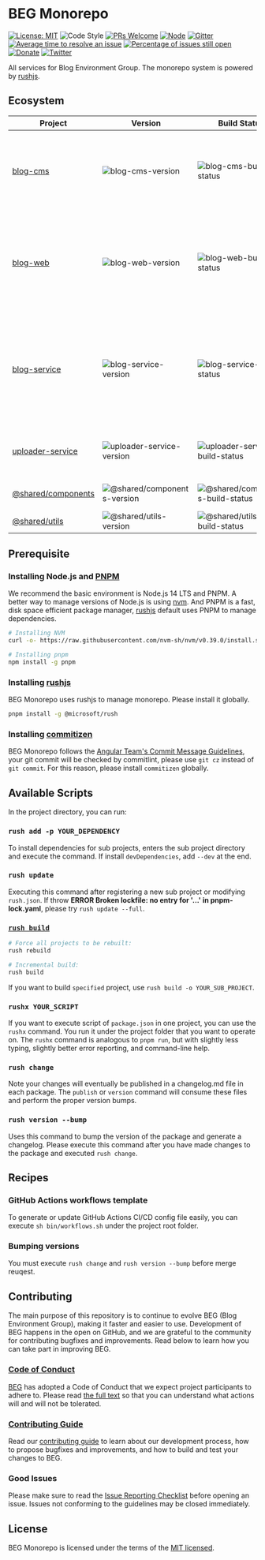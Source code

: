 # BEG Monorepo

[![License: MIT](https://img.shields.io/badge/License-MIT-green.svg)](https://opensource.org/licenses/MIT)
![Code Style](https://camo.githubusercontent.com/c83b8df34339bd302b7fd3fbb631f99ba25f87f8/68747470733a2f2f696d672e736869656c64732e696f2f62616467652f636f64655f7374796c652d70726574746965722d6666363962342e737667)
[![PRs Welcome](https://img.shields.io/badge/PRs-welcome-green.svg)](https://github.com/Yancey-Blog/beg-monorepo/pulls)
[![Node](https://img.shields.io/badge/node-%3E%3D16.18.0-orange.svg)](https://nodejs.org/en/)
[![Gitter](https://badges.gitter.im/yancey-official/community.svg)](https://gitter.im/yancey-official/community?utm_source=badge&utm_medium=badge&utm_campaign=pr-badge)
[![Average time to resolve an issue](https://isitmaintained.com/badge/resolution/Yancey-Blog/beg-monorepo.svg)](https://isitmaintained.com/project/Yancey-Blog/beg-monorepo)
[![Percentage of issues still open](https://isitmaintained.com/badge/open/Yancey-Blog/beg-monorepo.svg)](https://isitmaintained.com/project/Yancey-Blog/beg-monorepo)
[![Donate](https://img.shields.io/badge/Donate-PayPal-ff3f59.svg)](https://www.paypal.me/yanceyleo)
[![Twitter](https://img.shields.io/twitter/follow/YanceyOfficial.svg?style=social&label=Follow)](https://twitter.com/YanceyOfficial)

All services for Blog Environment Group. The monorepo system is powered by [rushjs](https://rushjs.io/).

## Ecosystem

| Project               | Version                       | Build Status                       | Description                                             |
| --------------------- | ----------------------------- | ---------------------------------- | ------------------------------------------------------- |
| [blog-cms]            | ![blog-cms-version]           | ![blog-cms-build-status]           | The CMS for Yancey blog with React, Apollo Client, Material-UI and GraphQL. |
| [blog-web]            | ![blog-web-version]           | ![blog-web-build-status]           | The website app for Yancey blog with React, Next.js, styled-components, Apollo Client and GraphQL. |
| [blog-service]        | ![blog-service-version]       | ![blog-service-build-status]       | The backend platform for Yancey Official Blog with Node.js, NestJS, MongoDB, GraphQL, JWT and more. |
| [uploader-service]    | ![uploader-service-version]   | ![uploader-service-build-status]   | The Uploader service powered by Azure Blob. |
| [@shared/components]  | ![@shared/components-version] | ![@shared/components-build-status] | Common components library. |
| [@shared/utils]       | ![@shared/utils-version]      | ![@shared/utils-build-status]      | Common utils library. |

[blog-cms]: ./apps/blog-cms
[blog-web]: ./apps/blog-web
[blog-service]: ./apps/blog-service
[uploader-service]:./apps/uploader-service
[@shared/components]:./libs/components
[@shared/utils]:./libs/utils
[blog-cms-version]: https://img.shields.io/badge/Version-v5.4.5-brightgreen
[blog-web-version]: https://img.shields.io/badge/Version-v4.35.0-brightgreen
[blog-service-version]: https://img.shields.io/badge/Version-v2.5.0-brightgreen
[uploader-service-version]: https://img.shields.io/badge/Version-v1.4.0-brightgreen
[@shared/components-version]: https://img.shields.io/badge/Version-v0.4.0-brightgreen
[@shared/utils-version]: https://img.shields.io/badge/Version-v1.2.3-brightgreen
[blog-cms-build-status]: https://github.com/Yancey-Blog/beg-monorepo/actions/workflows/github-actions-blog-cms.yml/badge.svg
[blog-web-build-status]: https://github.com/Yancey-Blog/beg-monorepo/actions/workflows/github-actions-blog-web.yml/badge.svg
[blog-service-build-status]: https://github.com/Yancey-Blog/beg-monorepo/actions/workflows/github-actions-blog-service.yml/badge.svg
[uploader-service-build-status]: https://github.com/Yancey-Blog/beg-monorepo/actions/workflows/github-actions-uploader-service.yml/badge.svg
[@shared/components-build-status]: https://github.com/Yancey-Blog/beg-monorepo/actions/workflows/github-actions-@shared-components.yml/badge.svg
[@shared/utils-build-status]: https://github.com/Yancey-Blog/beg-monorepo/actions/workflows/github-actions-@shared-utils.yml/badge.svg

## Prerequisite

### Installing Node.js and [PNPM](https://pnpm.io)

We recommend the basic environment is Node.js 14 LTS and PNPM. A better way to manage versions of Node.js is using [nvm](https://github.com/nvm-sh/nvm). And PNPM is a fast, disk space efficient package manager, [rushjs](https://rushjs.io/) default uses PNPM to manage dependencies.

```bash
# Installing NVM
curl -o- https://raw.githubusercontent.com/nvm-sh/nvm/v0.39.0/install.sh | bash

# Installing pnpm
npm install -g pnpm
```

### Installing [rushjs](https://rushjs.io/)

BEG Monorepo uses rushjs to manage monorepo. Please install it globally.

```bash
pnpm install -g @microsoft/rush
```

### Installing [commitizen](https://github.com/commitizen/cz-cli)

BEG Monorepo follows the [Angular Team's Commit Message Guidelines](https://github.com/angular/angular/blob/master/CONTRIBUTING.md#commit), your git commit will be checked by commitlint, please use `git cz` instead of `git commit`. For this reason, please install `commitizen` globally.

## Available Scripts

In the project directory, you can run:

### `rush add -p YOUR_DEPENDENCY`

To install dependencies for sub projects, enters the sub project directory and execute the command. If install `devDependencies`, add `--dev` at the end.

### `rush update`

Executing this command after registering a new sub project or modifying `rush.json`. If throw **ERROR Broken lockfile: no entry for '...' in pnpm-lock.yaml**, please try `rush update --full`.

### [`rush build`](https://rushjs.io/pages/commands/rush_build/)

```bash
# Force all projects to be rebuilt:
rush rebuild

# Incremental build:
rush build
```

If you want to build `specified` project, use `rush build -o YOUR_SUB_PROJECT`.

### `rushx YOUR_SCRIPT`

If you want to execute script of `package.json` in one project, you can use the `rushx` command. You run it under the project folder that you want to operate on. The `rushx` command is analogous to `pnpm run`, but with slightly less typing, slightly better error reporting, and command-line help.

### `rush change`

Note your changes will eventually be published in a changelog.md file in each package. The `publish` or `version` command will consume these files and
perform the proper version bumps.

### `rush version --bump`

Uses this command to bump the version of the package and generate a changelog. Please execute this command after you have made changes to the package and executed `rush change`.

## Recipes

### GitHub Actions workflows template

To generate or update GitHub Actions CI/CD config file easily, you can execute `sh bin/workflows.sh` under the project root folder.

### Bumping versions

You must execute `rush change` and `rush version --bump` before merge reuqest.

## Contributing

The main purpose of this repository is to continue to evolve BEG (Blog Environment Group), making it faster and easier to use. Development of BEG happens in the open on GitHub, and we are grateful to the community for contributing bugfixes and improvements. Read below to learn how you can take part in improving BEG.

### [Code of Conduct](./CODE_OF_CONDUCT.md)

[BEG](https://github.com/Yancey-Blog) has adopted a Code of Conduct that we expect project participants to adhere to. Please read [the full text](./CODE_OF_CONDUCT.md) so that you can understand what actions will and will not be tolerated.

### [Contributing Guide](./CONTRIBUTING.md)

Read our [contributing guide](./CONTRIBUTING.md) to learn about our development process, how to propose bugfixes and improvements, and how to build and test your changes to BEG.

### Good Issues

Please make sure to read the [Issue Reporting Checklist](./.github/ISSUE_TEMPLATE/bug_report.md) before opening an issue. Issues not conforming to the guidelines may be closed immediately.

## License

BEG Monorepo is licensed under the terms of the [MIT licensed](https://opensource.org/licenses/MIT).
